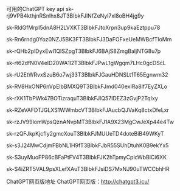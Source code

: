 可用的ChatGPT key api
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

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

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

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

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

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

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

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

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

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

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

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

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

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

ChatGPT网页版地址
ChatGPT网页版：http://chatgpt3.icu/

